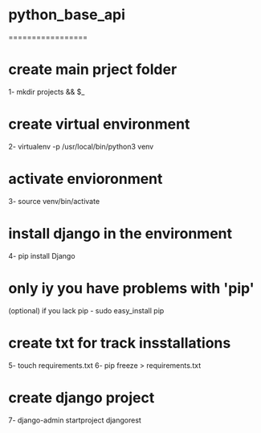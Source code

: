# python_base_api
=================
# create main prject folder
1- mkdir projects && $_ 
# create virtual environment
2- virtualenv -p /usr/local/bin/python3 venv
# activate envioronment
3- source venv/bin/activate
# install django in the environment
4- pip install Django
# only iy you have problems with 'pip'
(optional) if you lack pip - sudo easy_install pip
# create txt for track insstallations
5- touch requirements.txt
6- pip freeze > requirements.txt
# create django project
7- django-admin startproject djangorest
